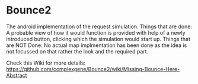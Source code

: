 # Bounce2


The android implementation of the request simulation.
Things that are done: 
     A probable view of how it would function is provided with help of a newly introduced button, clicking which 
     the simulation would start up.
Things that are NOT Done:
     No actual map implmentation has been done as the idea is not focussed on that rather the look and the required part.
     
Check this Wiki for more details:
https://github.com/complexgene/Bounce2/wiki/Missing-Bounce-Here-Abstract
